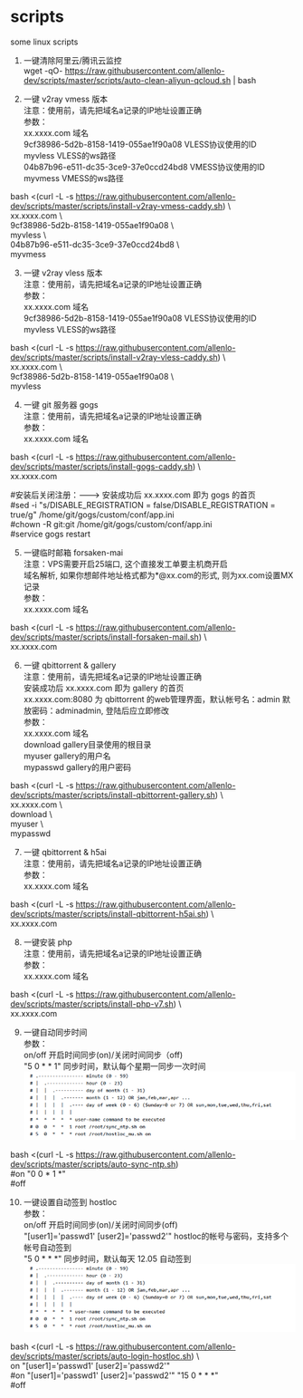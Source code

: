 # scripts
some linux scripts
  
1. 一键清除阿里云/腾讯云监控  
wget -qO- https://raw.githubusercontent.com/allenlo-dev/scripts/master/scripts/auto-clean-aliyun-qcloud.sh | bash
  
2. 一键 v2ray vmess 版本  
注意：使用前，请先把域名a记录的IP地址设置正确  
参数：  
xx.xxxx.com                             域名  
9cf38986-5d2b-8158-1419-055ae1f90a08    VLESS协议使用的ID  
myvless                                 VLESS的ws路径  
04b87b96-e511-dc35-3ce9-37e0ccd24bd8    VMESS协议使用的ID  
myvmess                                 VMESS的ws路径  
  
bash <(curl -L -s https://raw.githubusercontent.com/allenlo-dev/scripts/master/scripts/install-v2ray-vmess-caddy.sh) \  
xx.xxxx.com \  
9cf38986-5d2b-8158-1419-055ae1f90a08 \  
myvless \  
04b87b96-e511-dc35-3ce9-37e0ccd24bd8 \  
myvmess  
  
3. 一键 v2ray vless 版本  
注意：使用前，请先把域名a记录的IP地址设置正确  
参数：  
xx.xxxx.com                             域名  
9cf38986-5d2b-8158-1419-055ae1f90a08    VLESS协议使用的ID  
myvless                                 VLESS的ws路径  
  
bash <(curl -L -s https://raw.githubusercontent.com/allenlo-dev/scripts/master/scripts/install-v2ray-vless-caddy.sh) \  
xx.xxxx.com \  
9cf38986-5d2b-8158-1419-055ae1f90a08 \  
myvless  
  
4. 一键 git 服务器 gogs  
注意：使用前，请先把域名a记录的IP地址设置正确  
参数：  
xx.xxxx.com                             域名  
  
bash <(curl -L -s https://raw.githubusercontent.com/allenlo-dev/scripts/master/scripts/install-gogs-caddy.sh) \  
xx.xxxx.com  
  
#安装后关闭注册：---> 安装成功后 xx.xxxx.com 即为 gogs 的首页  
#sed -i "s/DISABLE_REGISTRATION   = false/DISABLE_REGISTRATION   = true/g" /home/git/gogs/custom/conf/app.ini  
#chown -R git:git /home/git/gogs/custom/conf/app.ini  
#service gogs restart  
  
5. 一键临时邮箱 forsaken-mai  
注意：VPS需要开启25端口, 这个直接发工单要主机商开启  
     域名解析, 如果你想邮件地址格式都为*@xx.com的形式, 则为xx.com设置MX记录  
参数：  
xx.xxxx.com                             域名  
  
bash <(curl -L -s https://raw.githubusercontent.com/allenlo-dev/scripts/master/scripts/install-forsaken-mail.sh) \  
xx.xxxx.com  
  
6. 一键 qbittorrent & gallery  
注意：使用前，请先把域名a记录的IP地址设置正确  
安装成功后 xx.xxxx.com 即为 gallery 的首页  
xx.xxxx.com:8080 为 qbittorrent 的web管理界面，默认帐号名：admin 默放密码：adminadmin, 登陆后应立即修改  
参数：  
xx.xxxx.com                             域名  
download                                gallery目录使用的根目录  
myuser                                  gallery的用户名  
mypasswd                                gallery的用户密码  
  
bash <(curl -L -s https://raw.githubusercontent.com/allenlo-dev/scripts/master/scripts/install-qbittorrent-gallery.sh) \  
xx.xxxx.com \  
download \  
myuser \  
mypasswd  
  
7. 一键 qbittorrent & h5ai  
注意：使用前，请先把域名a记录的IP地址设置正确  
参数：  
xx.xxxx.com                             域名  
  
bash <(curl -L -s https://raw.githubusercontent.com/allenlo-dev/scripts/master/scripts/install-qbittorrent-h5ai.sh) \  
xx.xxxx.com  
  
8. 一键安装 php  
注意：使用前，请先把域名a记录的IP地址设置正确  
参数：  
xx.xxxx.com                             域名  
  
bash <(curl -L -s https://raw.githubusercontent.com/allenlo-dev/scripts/master/scripts/install-php-v7.sh) \  
xx.xxxx.com   
  
9. 一键自动同步时间  
参数：  
on/off                                  开启时间同步(on)/关闭时间同步（off)  
"5  0  *  *  1"                         同步时间，默认每个星期一同步一次时间  
![image](https://github.com/allenlo-dev/scripts/blob/master/image/crontab.png)  
  
bash <(curl -L -s https://raw.githubusercontent.com/allenlo-dev/scripts/master/scripts/auto-sync-ntp.sh)  
#on "0  0  *  1  *"  
#off  

10. 一键设置自动签到 hostloc  
参数：  
on/off                                  开启时间同步(on)/关闭时间同步(off)  
"[user1]='passwd1' [user2]='passwd2'"   hostloc的帐号与密码，支持多个帐号自动签到  
"5  0  *  *  *"                         同步时间，默认每天 12.05 自动签到  
![image](https://github.com/allenlo-dev/scripts/blob/master/image/crontab.png)  
  
bash <(curl -L -s https://raw.githubusercontent.com/allenlo-dev/scripts/master/scripts/auto-login-hostloc.sh) \  
on "[user1]='passwd1' [user2]='passwd2'"  
#on "[user1]='passwd1' [user2]='passwd2'" "15 0  *  *  *"  
#off  
